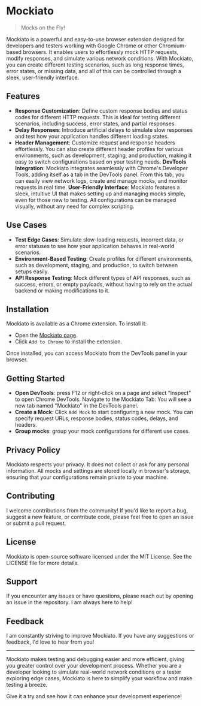 # Mockiato

> Mocks on the Fly!

Mockiato is a powerful and easy-to-use browser extension designed for developers and testers working with Google Chrome
or other Chromium-based browsers.
It enables users to effortlessly mock HTTP requests, modify responses, and simulate various network conditions.
With Mockiato, you can create different testing scenarios, such as long response times, error states, or missing data,
and all of this can be controlled through a sleek, user-friendly interface.

## Features

- **Response Customization**: Define custom response bodies and status codes for different HTTP requests. This is ideal
  for testing different scenarios, including success, error states, and partial responses.
- **Delay Responses**: Introduce artificial delays to simulate slow responses and test how your application handles different
loading states.
- **Header Management**: Customize request and response headers effortlessly. You can also create different header profiles
for various environments, such as development, staging, and production, making it easy to switch configurations based on
your testing needs.
**DevTools Integration**: Mockiato integrates seamlessly with Chrome's Developer Tools, adding itself as a tab in the
DevTools panel. From this tab, you can easily view network logs, create and manage mocks, and monitor requests in real
time.
**User-Friendly Interface**: Mockiato features a sleek, intuitive UI that makes setting up and managing mocks simple, even
for those new to testing. All configurations can be managed visually, without any need for complex scripting.

## Use Cases

- **Test Edge Cases**: Simulate slow-loading requests, incorrect data, or error statuses to see how your application behaves
in real-world scenarios.
- **Environment-Based Testing**: Create profiles for different environments, such as development, staging, and production, to
switch between setups easily.
- **API Response Testing**: Mock different types of API responses, such as success, errors, or empty payloads, without having
to rely on the actual backend or making modifications to it.

## Installation

Mockiato is available as a Chrome extension. To install it:

- Open the [Mockiato page](https://chromewebstore.google.com/u/2/detail/mockiato-mocks-on-the-fly/ilbkkhmnmnehcicempfpekgcpneeekao).
- Click `Add to Chrome` to install the extension.

Once installed, you can access Mockiato from the DevTools panel in your browser.

## Getting Started

- **Open DevTools**: press F12 or right-click on a page and select "Inspect" to open Chrome DevTools.
Navigate to the Mockiato Tab: You will see a new tab named "Mockiato" in the DevTools panel.
- **Create a Mock**: Click `Add Mock` to start configuring a new mock. You can specify request URLs, response bodies, status
codes, delays, and headers.
- **Group mocks**: group your mock configurations for different use cases.

## Privacy Policy

Mockiato respects your privacy.
It does not collect or ask for any personal information.
All mocks and settings are stored locally in browser's storage, ensuring that your configurations remain private to your machine.

## Contributing

I welcome contributions from the community!
If you'd like to report a bug, suggest a new feature, or contribute code, please feel free to open an issue or submit a pull request.

## License

Mockiato is open-source software licensed under the MIT License.
See the LICENSE file for more details.

## Support

If you encounter any issues or have questions, please reach out by opening an issue in the repository.
I am always here to help!

## Feedback

I am constantly striving to improve Mockiato.
If you have any suggestions or feedback, I'd love to hear from you!

---

Mockiato makes testing and debugging easier and more efficient, giving you greater control over your development
process.
Whether you are a developer looking to simulate real-world network conditions or a tester exploring edge cases,
Mockiato is here to simplify your workflow and make testing a breeze.

Give it a try and see how it can enhance your development experience!
